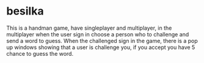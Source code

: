 # besilka

This is a handman game, have singleplayer and multiplayer, in the multiplayer when the user sign in choose a person who to challenge 
and send a word to guess.
When the challenged sign in the game, there is a pop up windows showing that a user is challenge you, if you accept you have 5 chance to guess the word.
